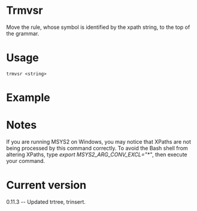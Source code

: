 # Trmvsr

Move the rule, whose symbol is identified by the xpath string, to the top of the grammar.

# Usage

    trmvsr <string>

# Example

# Notes

If you are running MSYS2 on Windows, you may notice that XPaths are not being
processed by this command correctly. To avoid the Bash shell from altering
XPaths, type _export MSYS2_ARG_CONV_EXCL="*"_, then execute your command.

# Current version

0.11.3 -- Updated trtree, trinsert.
